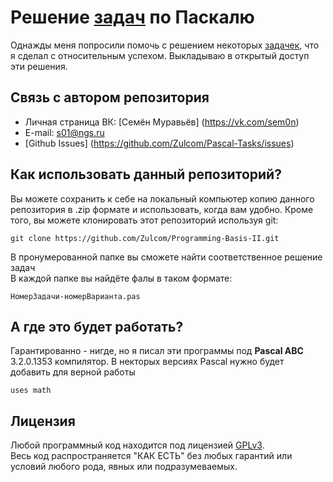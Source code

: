 # Решение [задач](Tasks.md) по Паскалю
Однажды меня попросили помочь с решением некоторых [задачек](Tasks.md), что я сделал с относительным успехом.
Выкладываю в открытый доступ эти решения.
## Связь с автором репозитория
-  Личная страница ВК: [Семён Муравьёв] (https://vk.com/sem0n)
-  E-mail: s01@ngs.ru
-  [Github Issues] (https://github.com/Zulcom/Pascal-Tasks/issues)

## Как использовать данный репозиторий?
Вы можете сохранить к себе на локальный компьютер копию данного репозитория в .zip формате и использовать, 
когда вам удобно. Кроме того, вы можете клонировать этот репозиторий используя git:
```
git clone https://github.com/Zulcom/Programming-Basis-II.git
```
В пронумерованной папке вы сможете найти соответственное решение задач </br>
В каждой папке вы найдёте фалы в таком формате:</br>
```
НомерЗадачи-номерВарианта.pas
```
## А где это будет работать?

Гарантированно - нигде, но я писал эти программы под **Pascal ABC** 3.2.0.1353 компилятор.
В некторых версиях Pascal нужно будет добавить для верной работы
```
uses math
```
## Лицензия
Любой программный код находится под лицензией [GPLv3](LICENSE).<br/>
Весь код распространяется "КАК ЕСТЬ" без любых гарантий или условий любого рода, явных или подразумеваемых.
